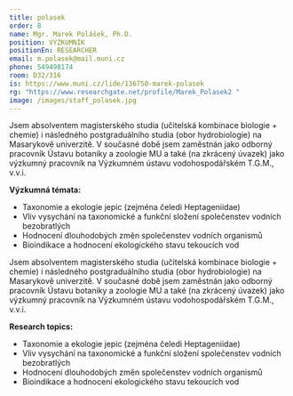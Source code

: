 ```yaml
---
title: polasek
order: 8
name: Mgr. Marek Polášek, Ph.D.
position: VÝZKUMNÍK
positionEn: RESEARCHER
email: m.polasek@mail.muni.cz
phone: 549498174
room: D32/316
is: https://www.muni.cz/lide/136750-marek-polasek
rg: "https://www.researchgate.net/profile/Marek_Polasek2 "
image: /images/staff_polasek.jpg
---
```

<div class="cz">


Jsem absolventem magisterského studia (učitelská kombinace biologie + chemie) i následného
 postgraduálního studia (obor hydrobiologie) na Masarykově univerzitě. V současné době jsem
 zaměstnán jako odborný pracovník Ústavu botaniky a zoologie MU a také (na zkrácený úvazek) jako výzkumný pracovník na Výzkumném ústavu vodohospodářském T.G.M., v.v.i.

**Výzkumná témata:**

* Taxonomie a ekologie jepic (zejména čeledi Heptageniidae)
* Vliv vysychání na taxonomické a funkční složení společenstev vodních bezobratlých
* Hodnocení dlouhodobých změn společenstev vodních organismů
* Bioindikace a hodnocení ekologického stavu tekoucích vod

</div>

<div class="en">


Jsem absolventem magisterského studia (učitelská kombinace biologie + chemie) i následného
 postgraduálního studia (obor hydrobiologie) na Masarykově univerzitě. V současné době jsem
 zaměstnán jako odborný pracovník Ústavu botaniky a zoologie MU a také (na zkrácený úvazek) jako výzkumný pracovník na Výzkumném ústavu vodohospodářském T.G.M., v.v.i.

**Research topics:**

* Taxonomie a ekologie jepic (zejména čeledi Heptageniidae)
* Vliv vysychání na taxonomické a funkční složení společenstev vodních bezobratlých
* Hodnocení dlouhodobých změn společenstev vodních organismů
* Bioindikace a hodnocení ekologického stavu tekoucích vod

</div>
